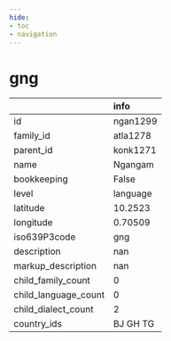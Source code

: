 ```yaml
---
hide:
- toc
- navigation
---
```

# gng
|                      | info     |
|:---------------------|:---------|
| id                   | ngan1299 |
| family_id            | atla1278 |
| parent_id            | konk1271 |
| name                 | Ngangam  |
| bookkeeping          | False    |
| level                | language |
| latitude             | 10.2523  |
| longitude            | 0.70509  |
| iso639P3code         | gng      |
| description          | nan      |
| markup_description   | nan      |
| child_family_count   | 0        |
| child_language_count | 0        |
| child_dialect_count  | 2        |
| country_ids          | BJ GH TG |